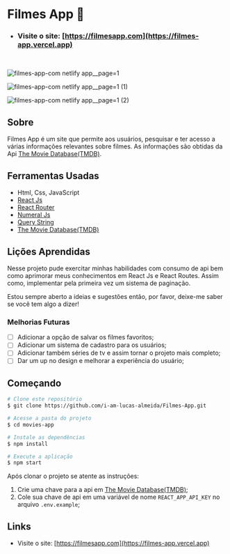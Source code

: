 # Filmes App 🎥

* ### Visite o site: [https://filmesapp.com](https://filmes-app.vercel.app)
</br>

![filmes-app-com netlify app__page=1](https://user-images.githubusercontent.com/77863766/168392855-e3014ec0-8aa2-42bc-8e30-f7eaf3b166b6.png)

![filmes-app-com netlify app__page=1 (1)](https://user-images.githubusercontent.com/77863766/168392849-7ee42cea-92f9-4191-aa43-23b3fda4fc21.png)

![filmes-app-com netlify app__page=1 (2)](https://user-images.githubusercontent.com/77863766/168392833-488cb6f1-36d4-4d4c-827d-037f91fc5362.png)

## Sobre

Filmes App é um site que permite aos usuários, pesquisar e ter acesso a várias informações relevantes sobre filmes. As informações são obtidas da Api [The Movie Database(TMDB)](https://developers.themoviedb.org/3).

## Ferramentas Usadas

* Html, Css, JavaScript
* [React Js](https://pt-br.reactjs.org/)
* [React Router](https://v5.reactrouter.com/web/guides/quick-start)
* [Numeral Js](http://numeraljs.com/)
* [Query String](https://www.npmjs.com/package/query-string)
* [The Movie Database(TMDB)](https://developers.themoviedb.org/3)

## Lições Aprendidas

Nesse projeto pude exercitar minhas habilidades com consumo de api bem como aprimorar meus conhecimentos em React Js e React Routes. Assim como, implementar pela
primeira vez um sistema de paginação.

Estou sempre aberto a ideias e sugestões então, por favor, deixe-me saber se você tem algo a dizer!

### Melhorias Futuras

* [ ] Adicionar a opção de salvar os filmes favoritos;
* [ ] Adicionar um sistema de cadastro para os usuários;
* [ ] Adicionar também séries de tv e assim tornar o projeto mais completo;
* [ ] Dar um up no design e melhorar a experiência do usuário;

## Começando

```bash
# Clone este repositório
$ git clone https://github.com/i-am-lucas-almeida/Filmes-App.git

# Acesse a pasta do projeto
$ cd movies-app

# Instale as dependências
$ npm install

# Execute a aplicação
$ npm start

```

Após clonar o projeto se atente as instruções:

1. Crie uma chave para a api em [The Movie Database(TMDB)](https://developers.themoviedb.org/3);
2. Cole sua chave de api em uma  variável de nome `REACT_APP_API_KEY` no arquivo `.env.example`;

## Links

* Visite o site: [https://filmesapp.com](https://filmes-app.vercel.app)
